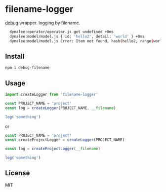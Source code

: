 # filename-logger

[debug](https://github.com/visionmedia/debug) wrapper. logging by filename.

```bash
  dynalee:operator/operator.js get undefined +0ms
  dynalee:model/model.js { id: 'hello2', detail: 'world' } +0ms
  dynalee:model/model.js Error: Item not found, hash(hello2, range(world)
```

## Install
```bash
npm i debug-filename
```

## Usage
```typescript
import createLogger from 'filename-logger'

const PROJECT_NAME = 'project'
const log = createLogger(PROJECT_NAME, __filename)

log('something')
```

or

```typescript
const PROJECT_NAME = 'project'
const createProjectLogger = createLogger(PROJECT_NAME)

const log = createProjectLogger(__filename)

log('something')
```

## License
MIT
